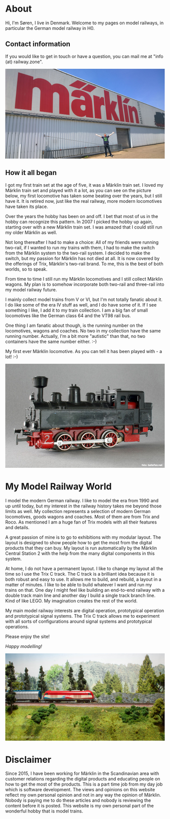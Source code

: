 # About
Hi, I'm Søren, I live in Denmark. Welcome to my pages on model railways, in particular the German model railway in H0.

## Contact information
If you would like to get in touch or have a question, you can mail me at "info (at) railway.zone".

![Me in front of a Märklin logo](images\about\me_in_front_of_maerklin_logo.jpg)

## How it all began
I got my first train set at the age of five, it was a Märklin train set. I loved my Märklin train set and played with it a lot, as you can see on the picture below, my first locomotive has taken some beating over the years, but I still have it. It is retired now, just like the real railway, more modern locomotives have taken its place.

Over the years the hobby has been on and off. I bet that most of us in the hobby can recognize this pattern. In 2007 I picked the hobby up again, starting over with a new Märklin train set. I was amazed that I could still run my older Märklin as well.

Not long thereafter I had to make a choice: All of my friends were running two-rail, if I wanted to run my trains with them, I had to make the switch from the Märklin system to the two-rail system. I decided to make the switch, but my passion for Märklin has not died at all. It is now covered by the offerings of Trix, Märklin's two-rail brand. To me, this is the best of both worlds, so to speak.

From time to time I still run my Märklin locomotives and I still collect Märklin wagons. My plan is to somehow incorporate both two-rail and three-rail into my model railway future.

I mainly collect model trains from V or VI, but I'm not totally fanatic about it. I do like some of the era IV stuff as well, and I do have some of it. If I see something I like, I add it to my train collection. I am a big fan of small locomotives like the German class 64 and the VT98 rail bus.

One thing I am fanatic about though, is the running number on the locomotives, wagons and coaches. No two in my collection have the same running number. Actually, I'm a bit more "autistic" than that, no two containers have the same number either. :-)

My first ever Märklin locomotive. As you can tell it has been played with - a lot! :-)

![My very first Märklin locomotive](images\about\my-first-loco.jfif)

# My Model Railway World
I model the modern German railway. I like to model the era from 1990 and up until today, but my interest in the railway history takes me beyond those limits as well. My collection represents a selection of modern German locomotives, goods wagons and coaches. Most of them are from Trix and Roco. As mentioned I am a huge fan of Trix models with all their features and details.

A great passion of mine is to go to exhibitions with my modular layout. The layout is designed to show people how to get the most from the digital products that they can buy. My layout is run automatically by the Märklin Central Station 2 with the help from the many digital components in this system.

At home, I do not have a permanent layout. I like to change my layout all the time so I use the Trix C track. The C track is a brilliant idea because it is both robust and easy to use. It allows me to build, and rebuild, a layout in a matter of minutes. I like to be able to build whatever I want and run my trains on that. One day I might feel like building an end-to-end railway with a double track main line and another day I build a single track branch line. Kind of like LEGO. My imagination creates the rest of the world.

My main model railway interests are digital operation, prototypical operation and prototypical signal systems. The Trix C track allows me to experiment with all sorts of configurations around signal systems and prototypical operations.

Please enjoy the site!

_Happy modelling!_

![A TRIX model of a EVB Hercules locmotive](images\about\trix_evb_hercules_locomotive_model.jpg)

# Disclaimer
Since 2015, I have been working for Märklin in the Scandinavian area with customer relations regarding the digital products and educating people on how to get the most of the products. This is a part time job from my day job which is software development. The views and opinions on this website reflect my own personal opinion and not in any way the opinion of Märklin. Nobody is paying me to do these articles and nobody is reviewing the content before it is posted. This website is my own personal part of the wonderful hobby that is model trains.
